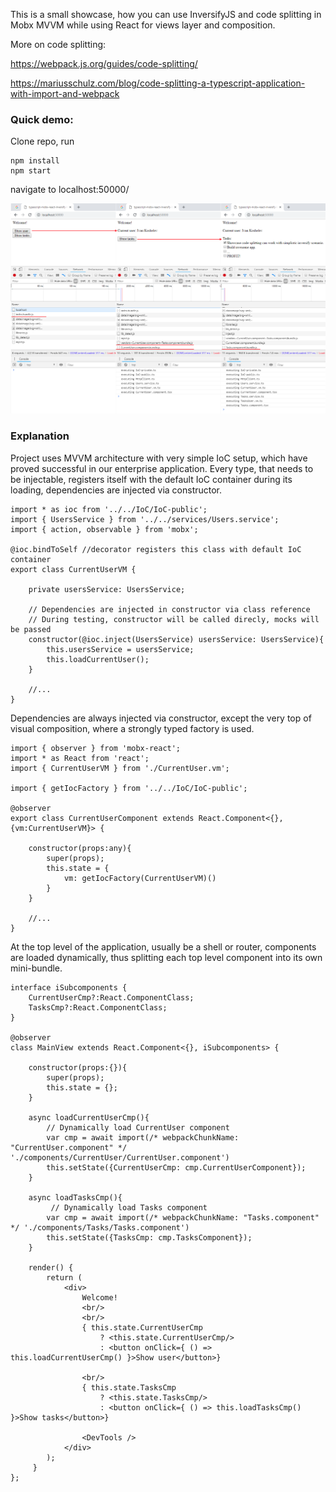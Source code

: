This is a small showcase, how you can use InversifyJS and code splitting in Mobx MVVM while using React for views layer and composition.

More on code splitting:

https://webpack.js.org/guides/code-splitting/

https://mariusschulz.com/blog/code-splitting-a-typescript-application-with-import-and-webpack

### Quick demo:

Clone repo, run
```
npm install
npm start
```
navigate to localhost:50000/

![Code splitting demo](Code-split.png?raw=true "")

### Explanation

Project uses MVVM architecture with very simple IoC setup, which have proved successful in our enterprise application.
Every type, that needs to be injectable, registers itself with the default IoC container during its loading, dependencies are injected via constructor.   

```
import * as ioc from '../../IoC/IoC-public';
import { UsersService } from '../../services/Users.service';
import { action, observable } from 'mobx';

@ioc.bindToSelf //decorator registers this class with default IoC container
export class CurrentUserVM {
    
    private usersService: UsersService;

    // Dependencies are injected in constructor via class reference
    // During testing, constructor will be called direcly, mocks will be passed
    constructor(@ioc.inject(UsersService) usersService: UsersService){
        this.usersService = usersService;
        this.loadCurrentUser();
    }

    //...
}

```

Dependencies are always injected via constructor, except the very top of visual composition, where a strongly typed factory is used.

```
import { observer } from 'mobx-react';
import * as React from 'react';
import { CurrentUserVM } from './CurrentUser.vm';

import { getIocFactory } from '../../IoC/IoC-public';

@observer
export class CurrentUserComponent extends React.Component<{},{vm:CurrentUserVM}> {

    constructor(props:any){
        super(props);
        this.state = {
            vm: getIocFactory(CurrentUserVM)()
        }
    }

    //...
}
```

At the top level of the application, usually be a shell or router, components are loaded dynamically, thus splitting each top level component into its own mini-bundle. 

```
interface iSubcomponents {
    CurrentUserCmp?:React.ComponentClass;
    TasksCmp?:React.ComponentClass;
}

@observer
class MainView extends React.Component<{}, iSubcomponents> {

    constructor(props:{}){
        super(props);
        this.state = {};
    }

    async loadCurrentUserCmp(){
        // Dynamically load CurrentUser component
        var cmp = await import(/* webpackChunkName: "CurrentUser.component" */ './components/CurrentUser/CurrentUser.component')
        this.setState({CurrentUserCmp: cmp.CurrentUserComponent});
    }

    async loadTasksCmp(){
         // Dynamically load Tasks component
        var cmp = await import(/* webpackChunkName: "Tasks.component" */ './components/Tasks/Tasks.component')
        this.setState({TasksCmp: cmp.TasksComponent});
    }

    render() {
        return (
            <div>
                Welcome!
                <br/>  
                <br/>                
                { this.state.CurrentUserCmp
                    ? <this.state.CurrentUserCmp/>
                    : <button onClick={ () => this.loadCurrentUserCmp() }>Show user</button>}
                
                <br/> 
                { this.state.TasksCmp
                    ? <this.state.TasksCmp/>
                    : <button onClick={ () => this.loadTasksCmp() }>Show tasks</button>}

                <DevTools />
            </div>
        );
     }
};
```
